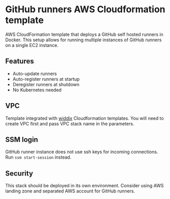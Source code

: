 # GitHub runners AWS Cloudformation template

AWS CloudFormation template that deploys a GitHub self hosted runners in Docker. This setup allows for running multiple instances of GitHub runners on a single EC2 instance.

## Features

* Auto-update runners
* Auto-register runners at startup
* Deregister runners at shutdown
* No Kubernetes needed

## VPC

Template integrated with [widdix](https://github.com/widdix/aws-cf-templates/tree/master/vpc) Cloudformation templates. You will need to create VPC first and pass VPC stack name in the parameters.

## SSM login

GitHub runner instance does not use ssh keys for incoming connections. Run `ssm start-session` instead.

## Security

This stack should be deployed in its own environment. Consider using AWS landing zone and separated AWS account for GitHub runners.